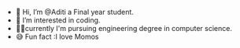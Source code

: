 - 👋 Hi, I’m @Aditi a Final year student. 
- 👀 I’m interested in coding. 
- 👩‍🎓currently I'm pursuing engineering degree in computer science. 
- 😅 Fun fact :I love Momos

      





